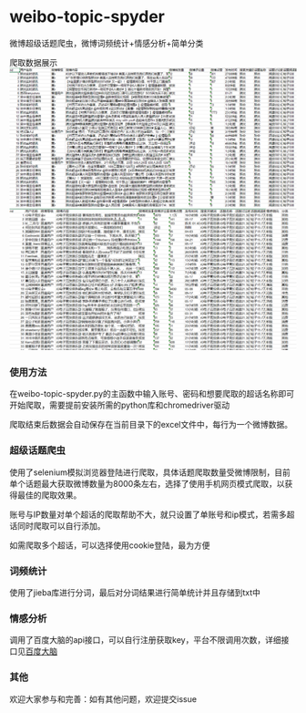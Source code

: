 # weibo-topic-spyder
微博超级话题爬虫，微博词频统计+情感分析+简单分类


爬取数据展示
![](img/fy.png)
![](img/weibo.png)

### 使用方法
在weibo-topic-spyder.py的主函数中输入账号、密码和想要爬取的超话名称即可开始爬取，需要提前安装所需的python库和chromedriver驱动

爬取结束后数据会自动保存在当前目录下的excel文件中，每行为一个微博数据。

### 超级话题爬虫

使用了selenium模拟浏览器登陆进行爬取，具体话题爬取数量受微博限制，目前单个话题最大获取微博数量为8000条左右，选择了使用手机网页模式爬取，以获得最佳的爬取效果。

账号与IP数量对单个超话的爬取帮助不大，就只设置了单账号和ip模式，若需多超话同时爬取可以自行添加。

如需爬取多个超话，可以选择使用cookie登陆，最为方便

### 词频统计
使用了jieba库进行分词，最后对分词结果进行简单统计并且存储到txt中

### 情感分析 
调用了百度大脑的api接口，可以自行注册获取key，平台不限调用次数，详细接口见[百度大脑](https://ai.baidu.com/tech/nlp_apply/sentiment_classify) 

### 其他
欢迎大家参与和完善：如有其他问题，欢迎提交issue
